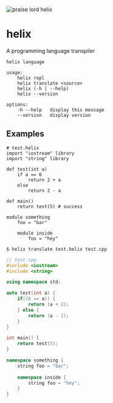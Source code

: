 ![praise lord helix](http://assets.pokemon.com/assets/cms2/img/pokedex/full/139.png)

# helix
A programming language transpiler

```
helix language

usage:
    helix repl
    helix translate <source>
    helix (-h | --help)
    helix --version

options:
    -h --help   display this message
    --version   display version
```

## Examples

```helix
# test.helix
import "iostream" library
import "string" library

def test(int a)
	if a == 6
		return 2 + a
	else
		return 2 - a

def main()
	return test(5) # success

module something
	foo = "bar"

	module inside
		foo = "hey"
```

```
$ helix translate test.helix test.cpp
```

```cpp
// test.cpp
#include <iostream>
#include <string>

using namespace std;

auto test(int a) {
	if((6 == a)) {
		return (a + 2);
	} else {
		return (a - 2);
	}
}

int main() {
	return test(5);
}

namespace something {
	string foo = "bar";
	
	namespace inside {
		string foo = "hey";
	}
}
```
